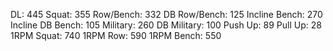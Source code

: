 DL: 445
 Squat: 355
 Row/Bench: 332
 DB Row/Bench: 125
 Incline Bench: 270
 Incline DB Bench: 105
 Military: 260
 DB Military: 100
 Push Up: 89
 Pull Up: 28
 1RPM Squat: 740
 1RPM Row: 590
 1RPM Bench: 550
